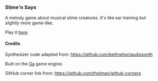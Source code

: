 ### Slime'n Says

A melody game about musical slime creatures. It's like ear
training but _slightly_ more game-like.

Play it [here](https://zpchavez.github.io/slime-n-says).

#### Credits

Synthesizer code adapted from: https://github.com/keithwhor/audiosynth

Built on the [Ga](https://github.com/kittykatattack/ga) game engine.

GitHub corner link from: https://github.com/tholman/github-corners
